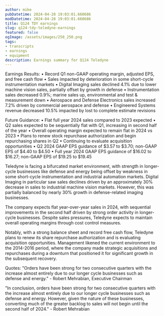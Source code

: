 ```yaml
---
author: mike
pubDatetime: 2024-04-28 19:03:01.660686
modDatetime: 2024-04-28 19:03:01.660686
title: Q124 TDY earnings
slug: q124-tdy-teledyne-earnings
featured: false
ogImage: /assets/images/250_250.png
tags:
- transcripts
- earnings
- equipment
description: Earnings summary for Q124 Teledyne
---
```

Earnings Results:
• Record Q1 non-GAAP operating margin, adjusted EPS, and free cash flow
• Sales impacted by deterioration in some short-cycle instrumentation markets
• Digital Imaging sales declined 4.1% due to lower machine vision sales, partially offset by growth in defense
• Instrumentation sales decreased 0.9%; marine sales up, environmental and test & measurement down
• Aerospace and Defense Electronics sales increased 7.2% driven by commercial aerospace and defense
• Engineered Systems revenue decreased 10.5% impacted by lost to complete estimate revisions

Future Guidance:
• Flat full year 2024 sales compared to 2023 expected
• Q2 sales expected to be sequentially flat with Q1, increasing in second half of the year
• Overall operating margin expected to remain flat in 2024 vs 2023
• Plans to renew stock repurchase authorization and begin repurchasing shares in Q2
• Continuing to evaluate acquisition opportunities
• Q2 2024 GAAP EPS guidance of $3.57 to $3.70; non-GAAP EPS of $4.40 to $4.50
• Full year 2024 GAAP EPS guidance of $16.02 to $16.27; non-GAAP EPS of $19.25 to $19.45

Teledyne is facing a bifurcated market environment, with strength in longer-cycle businesses like defense and energy being offset by weakness in some short-cycle instrumentation and industrial automation markets. Digital Imaging in particular saw sales declines driven by an approximately 30% decrease in sales to industrial machine vision markets. However, this was partially balanced by nearly 30% growth in defense-related imaging businesses.

The company expects flat year-over-year sales in 2024, with sequential improvements in the second half driven by strong order activity in longer-cycle businesses. Despite sales pressures, Teledyne expects to maintain overall operating margins through cost control measures. 

Notably, with a strong balance sheet and record free cash flow, Teledyne plans to renew its share repurchase authorization and is evaluating acquisition opportunities. Management likened the current environment to the 2014-2016 period, where the company made strategic acquisitions and repurchases during a downturn that positioned it for significant growth in the subsequent recovery.

Quotes:
"Orders have been strong for two consecutive quarters with the increase almost entirely due to our longer cycle businesses such as defense and energy." - Robert Mehrabian, Executive Chairman

"In conclusion, orders have been strong for two consecutive quarters with the increase almost entirely due to our longer cycle businesses such as defense and energy. However, given the nature of these businesses, converting much of the greater backlog to sales will not begin until the second half of 2024." - Robert Mehrabian